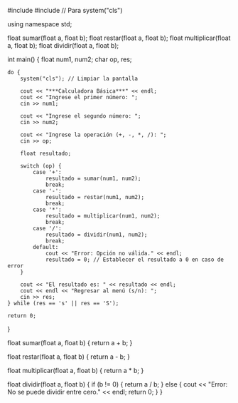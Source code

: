 #include <iostream>
#include <cstdlib> // Para system("cls")

using namespace std;

float sumar(float a, float b);
float restar(float a, float b);
float multiplicar(float a, float b);
float dividir(float a, float b);

int main() {
    float num1, num2;
    char op, res;
    
    do {
        system("cls"); // Limpiar la pantalla

        cout << "***Calculadora Básica***" << endl;
        cout << "Ingrese el primer número: ";
        cin >> num1;

        cout << "Ingrese el segundo número: ";
        cin >> num2;

        cout << "Ingrese la operación (+, -, *, /): ";
        cin >> op;

        float resultado;

        switch (op) {
            case '+':
                resultado = sumar(num1, num2);
                break;
            case '-':
                resultado = restar(num1, num2);
                break;
            case '*':
                resultado = multiplicar(num1, num2);
                break;
            case '/':
                resultado = dividir(num1, num2);
                break;
            default:
                cout << "Error: Opción no válida." << endl;
                resultado = 0; // Establecer el resultado a 0 en caso de error
        }
        
        cout << "El resultado es: " << resultado << endl;
        cout << endl << "Regresar al menú (s/n): ";
        cin >> res;
    } while (res == 's' || res == 'S');

    return 0;
}

float sumar(float a, float b) {
    return a + b;
}

float restar(float a, float b) {
    return a - b;
}

float multiplicar(float a, float b) {
    return a * b;
}

float dividir(float a, float b) {
    if (b != 0) {
        return a / b;
    } else {
        cout << "Error: No se puede dividir entre cero." << endl;
        return 0;
    }
}
